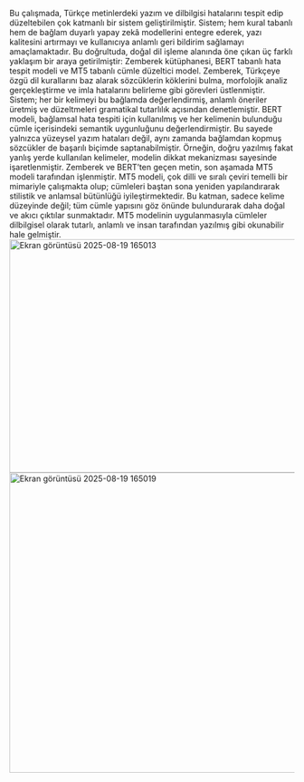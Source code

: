 Bu çalışmada, Türkçe metinlerdeki yazım ve dilbilgisi hatalarını tespit edip düzeltebilen çok katmanlı bir sistem geliştirilmiştir. Sistem; hem kural tabanlı hem de bağlam duyarlı yapay zekâ modellerini entegre ederek, yazı kalitesini artırmayı ve kullanıcıya anlamlı geri bildirim sağlamayı amaçlamaktadır. Bu doğrultuda, doğal dil işleme alanında öne çıkan üç farklı yaklaşım bir araya getirilmiştir: Zemberek kütüphanesi, BERT tabanlı hata tespit modeli ve MT5 tabanlı cümle düzeltici model.
Zemberek, Türkçeye özgü dil kurallarını baz alarak sözcüklerin köklerini bulma, morfolojik analiz gerçekleştirme ve imla hatalarını belirleme gibi görevleri üstlenmiştir. Sistem; her bir kelimeyi bu bağlamda değerlendirmiş, anlamlı öneriler üretmiş ve düzeltmeleri gramatikal tutarlılık açısından denetlemiştir.
BERT modeli, bağlamsal hata tespiti için kullanılmış ve her kelimenin bulunduğu cümle içerisindeki semantik uygunluğunu değerlendirmiştir. Bu sayede yalnızca yüzeysel yazım hataları değil, aynı zamanda bağlamdan kopmuş sözcükler de başarılı biçimde saptanabilmiştir. Örneğin, doğru yazılmış fakat yanlış yerde kullanılan kelimeler, modelin dikkat mekanizması sayesinde işaretlenmiştir.
Zemberek ve BERT’ten geçen metin, son aşamada MT5 modeli tarafından işlenmiştir. MT5 modeli, çok dilli ve sıralı çeviri temelli bir mimariyle çalışmakta olup; cümleleri baştan sona yeniden yapılandırarak stilistik ve anlamsal bütünlüğü iyileştirmektedir. Bu katman, sadece kelime düzeyinde değil; tüm cümle yapısını göz önünde bulundurarak daha doğal ve akıcı çıktılar sunmaktadır. MT5 modelinin uygulanmasıyla cümleler dilbilgisel olarak tutarlı, anlamlı ve insan tarafından yazılmış gibi okunabilir hale gelmiştir.
<img width="636" height="412" alt="Ekran görüntüsü 2025-08-19 165013" src="https://github.com/user-attachments/assets/e329f048-874e-45ce-a3d6-ab64a3a2f730" />
<img width="650" height="530" alt="Ekran görüntüsü 2025-08-19 165019" src="https://github.com/user-attachments/assets/3a0d797e-42e5-401b-93ee-159f8da8c6e3" />
